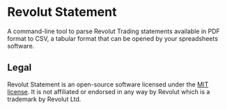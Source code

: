 # Revolut Statement

A command-line tool to parse Revolut Trading statements available in PDF format to CSV, a tabular format that can be opened by your spreadsheets software.

## Legal

Revolut Statement is an open-source software licensed under the [MIT license](https://github.com/bogdanghervan/revolut-statement/blob/stable/LICENSE). It is not affiliated or endorsed in any way by Revolut which is a trademark by Revolut Ltd.  
